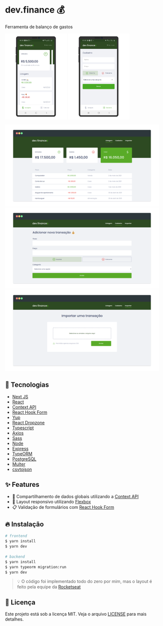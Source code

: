 # dev.finance 💰

Ferramenta de balanço de gastos

<p>
  <img src="./screenshots/photo-4.png" width="40%" />
  <img src="./screenshots/photo-5.png" width="40%" />
</p>

![Screenshot 1](screenshots/photo-1.png)
![Screenshot 2](screenshots/photo-2.png)
![Screenshot 3](screenshots/photo-3.png)

## 🚀 Tecnologias

- [Next JS](https://nextjs.org/)
- [React](https://pt-br.reactjs.org/)
- [Context API](https://pt-br.reactjs.org/docs/context.html)
- [React Hook Form](https://react-hook-form.com/get-started)
- [Yup](https://github.com/jquense/yup)
- [React Dropzone](https://react-dropzone.js.org/)
- [Typescript](https://www.typescriptlang.org/)
- [Axios](https://github.com/axios/axios)
- [Sass](https://sass-lang.com/)
- [Node](https://nodejs.org/en/)
- [Express](https://expressjs.com/pt-br/)
- [TypeORM](https://typeorm.io/#/)
- [PostgreSQL](https://www.postgresql.org/)
- [Multer](https://github.com/expressjs/multer#readme)
- [csvtojson](https://github.com/Keyang/node-csvtojson)

## ✨ Features

- 📂 Compartilhamento de dados globais utilizando a [Context API](https://pt-br.reactjs.org/docs/context.html)
- 💅 Layout responsivo utilizando [Flexbox](https://developer.mozilla.org/pt-BR/docs/Learn/CSS/CSS_layout/Flexbox)
- 📋 Validação de formulários com [React Hook Form](https://react-hook-form.com/get-started)

## 🔥 Instalação

```bash
# frontend
$ yarn install
$ yarn dev

# backend
$ yarn install
$ yarn typeorm migration:run
$ yarn dev
```

> 💡 O código foi implementado todo do zero por mim, mas o layout é feito pela equipe da [Rocketseat](https://rocketseat.com.br/)

## 📝 Licença

Este projeto está sob a licença MIT. Veja o arquivo [LICENSE](LICENSE) para mais detalhes.


